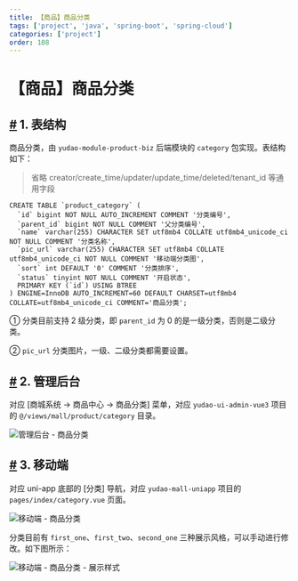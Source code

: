 ```yaml
---
title: 【商品】商品分类
tags: ['project', 'java', 'spring-boot', 'spring-cloud']
categories: ['project']
order: 108
---
```

# 【商品】商品分类

## [#](#_1-表结构) 1. 表结构

 商品分类，由 `yudao-module-product-biz` 后端模块的 `category` 包实现。表结构如下：

 
> 省略 creator/create\_time/updater/update\_time/deleted/tenant\_id 等通用字段

 
```
CREATE TABLE `product_category` (
  `id` bigint NOT NULL AUTO_INCREMENT COMMENT '分类编号',
  `parent_id` bigint NOT NULL COMMENT '父分类编号',
  `name` varchar(255) CHARACTER SET utf8mb4 COLLATE utf8mb4_unicode_ci NOT NULL COMMENT '分类名称',
  `pic_url` varchar(255) CHARACTER SET utf8mb4 COLLATE utf8mb4_unicode_ci NOT NULL COMMENT '移动端分类图',
  `sort` int DEFAULT '0' COMMENT '分类排序',
  `status` tinyint NOT NULL COMMENT '开启状态',
  PRIMARY KEY (`id`) USING BTREE
) ENGINE=InnoDB AUTO_INCREMENT=60 DEFAULT CHARSET=utf8mb4 COLLATE=utf8mb4_unicode_ci COMMENT='商品分类';

```
① 分类目前支持 2 级分类，即 `parent_id` 为 0 的是一级分类，否则是二级分类。

 ② `pic_url` 分类图片，一级、二级分类都需要设置。

 ## [#](#_2-管理后台) 2. 管理后台

 对应 [商城系统 -> 商品中心 -> 商品分类] 菜单，对应 `yudao-ui-admin-vue3` 项目的 `@/views/mall/product/category` 目录。

 ![管理后台 - 商品分类](https://cloud.iocoder.cn/img/%E5%95%86%E5%9F%8E%E6%89%8B%E5%86%8C/%E5%95%86%E5%93%81%E5%88%86%E7%B1%BB/%E7%AE%A1%E7%90%86%E5%90%8E%E5%8F%B0-%E5%95%86%E5%93%81%E5%88%86%E7%B1%BB.png)

 ## [#](#_3-移动端) 3. 移动端

 对应 uni-app 底部的 [分类] 导航，对应 `yudao-mall-uniapp` 项目的 `pages/index/category.vue` 页面。

 ![移动端 - 商品分类](https://cloud.iocoder.cn/img/%E5%95%86%E5%9F%8E%E6%89%8B%E5%86%8C/%E5%95%86%E5%93%81%E5%88%86%E7%B1%BB/%E7%A7%BB%E5%8A%A8%E7%AB%AF-%E5%95%86%E5%93%81%E5%88%86%E7%B1%BB.png)

 分类目前有 `first_one`、`first_two`、`second_one` 三种展示风格，可以手动进行修改。如下图所示：

 ![移动端 - 商品分类 - 展示样式](https://cloud.iocoder.cn/img/%E5%95%86%E5%9F%8E%E6%89%8B%E5%86%8C/%E5%95%86%E5%93%81%E5%88%86%E7%B1%BB/%E7%A7%BB%E5%8A%A8%E7%AB%AF-%E5%95%86%E5%93%81%E5%88%86%E7%B1%BB-%E5%B1%95%E7%A4%BA%E6%A0%B7%E5%BC%8F.png)


